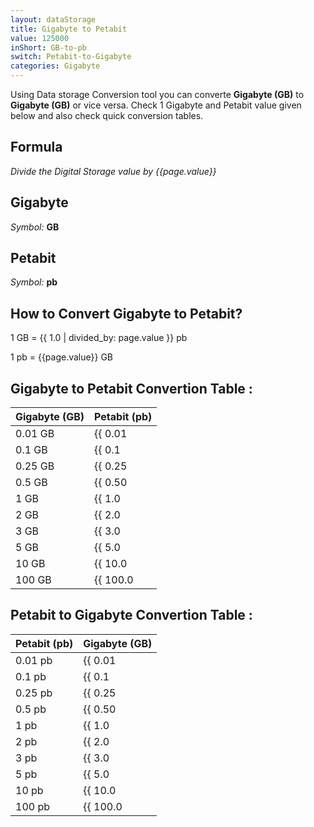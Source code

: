 ```yaml
---
layout: dataStorage
title: Gigabyte to Petabit
value: 125000
inShort: GB-to-pb
switch: Petabit-to-Gigabyte
categories: Gigabyte
---
```


Using Data storage Conversion tool you can converte **Gigabyte (GB)** to **Gigabyte (GB)** or vice versa. Check 1 Gigabyte and Petabit value given below and also check quick conversion tables.

## Formula
*Divide the Digital Storage value by {{page.value}}*

## Gigabyte
*Symbol:* **GB**

## Petabit
*Symbol:* **pb**

## How to Convert Gigabyte to Petabit?

1 GB = {{ 1.0 | divided_by: page.value }} pb

1 pb = {{page.value}} GB


## Gigabyte to Petabit Convertion Table :

| Gigabyte (GB) | Petabit (pb) |
| ---- | ---- |
| 0.01 GB | {{ 0.01 | divided_by: page.value }} pb |
| 0.1 GB | {{ 0.1 | divided_by: page.value }} pb |
| 0.25 GB | {{ 0.25 | divided_by: page.value }} pb |
| 0.5 GB | {{ 0.50 | divided_by: page.value }} pb |
| 1 GB | {{ 1.0 | divided_by: page.value }} pb |
| 2 GB | {{ 2.0 | divided_by: page.value }} pb |
| 3 GB | {{ 3.0 | divided_by: page.value }} pb |
| 5 GB | {{ 5.0 | divided_by: page.value }} pb |
| 10 GB | {{ 10.0 | divided_by: page.value }} pb |
| 100 GB | {{ 100.0 | divided_by: page.value }} pb |

## Petabit to Gigabyte Convertion Table :

| Petabit (pb) | Gigabyte (GB) |
| ---- | ---- |
| 0.01 pb | {{ 0.01 | times: page.value }} GB |
| 0.1 pb | {{ 0.1 | times: page.value }} GB |
| 0.25 pb | {{ 0.25 | times: page.value }} GB |
| 0.5 pb | {{ 0.50 | times: page.value }} GB |
| 1 pb | {{ 1.0 | times: page.value }} GB |
| 2 pb | {{ 2.0 | times: page.value }} GB |
| 3 pb | {{ 3.0 | times: page.value }} GB |
| 5 pb | {{ 5.0 | times: page.value }} GB |
| 10 pb | {{ 10.0 | times: page.value }} GB |
| 100 pb | {{ 100.0 | times: page.value }} GB |


<script>
document.getElementById('selectInput')[12].selected = true
document.getElementById('selectOutput')[18].selected = true
</script>
